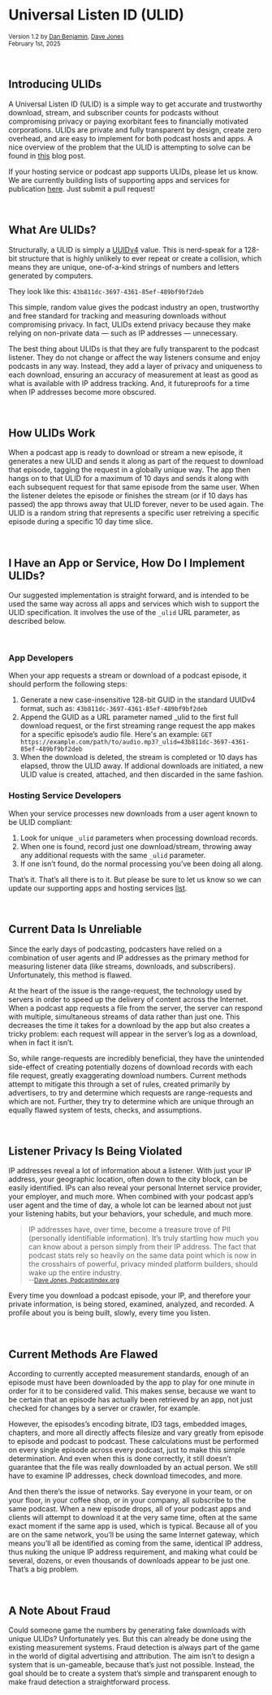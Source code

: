 # Universal Listen ID (ULID)

<small>Version 1.2 by [Dan Benjamin](https://danbenjamin.com), [Dave Jones](https://github.com/daveajones)</small><br>
<small>February 1st, 2025</small>

<br>

## Introducing ULIDs
A Universal Listen ID (ULID) is a simple way to get accurate and trustworthy download, stream, and subscriber counts for podcasts without compromising privacy or paying exorbitant fees to financially motivated corporations. ULIDs are private and fully transparent by design, create zero overhead, and are easy to implement for both podcast hosts and apps.  A nice overview of the problem that the ULID is attempting to solve can be found in [this](https://blog.podcastindex.org/html/TimeToHangUptheEgosa-kFtkXVfBmdDVR1w34w3Q1x01WKSn9W.html) blog post.

If your hosting service or podcast app supports ULIDs, please let us know. We are currently building lists of supporting apps and services for publication [here](supporting_platforms.md).  Just submit a pull request!

<br>

## What Are ULIDs?
Structurally, a ULID is simply a [UUIDv4](https://www.uuidtools.com/generate/v4) value. This is nerd-speak for a 128-bit structure that is highly unlikely to ever repeat or create a collision, which means they are unique, one-of-a-kind strings of numbers and letters generated by computers.

They look like this:  `43b811dc-3697-4361-85ef-489bf9bf2deb`

This simple, random value gives the podcast industry an open, trustworthy and free standard for tracking and measuring downloads without compromising privacy. In fact, ULIDs extend privacy because they make relying on non-private data — such as IP addresses — unnecessary.

The best thing about ULIDs is that they are fully transparent to the podcast listener. They do not change or affect the way listeners consume and enjoy podcasts in any way. Instead, they add a layer of privacy and uniqueness to each download, ensuring an accuracy of measurement at least as good as what is available with IP address tracking.  And, it futureproofs for a time when IP addresses become more obscured.

<br>

## How ULIDs Work
When a podcast app is ready to download or stream a new episode, it generates a new ULID and sends it along as part of the request to download that episode, tagging the request in a globally unique way. The app then hangs on to that ULID for a maximum of 10 days and sends it along with each subsequent request for that same episode from the same user.  When the listener deletes the episode or finishes the stream (or if 10 days has passed) the app throws away that ULID forever, never to be used again.  The ULID is a random string that represents a specific user retreiving a specific episode during a specific 10 day time slice.

<br>

## I Have an App or Service, How Do I Implement ULIDs?
Our suggested implementation is straight forward, and is intended to be used the same way across all apps and services which wish to support the ULID specification. It involves the use of the `_ulid` URL parameter, as described below.

<br>

### App Developers
When your app requests a stream or download of a podcast episode, it should perform the following steps:

1. Generate a new case-insensitive 128-bit GUID in the standard UUIDv4 format, such as: `43b811dc-3697-4361-85ef-489bf9bf2deb`
2. Append the GUID as a URL parameter named _ulid to the first full download request, or the first streaming range request the app makes for a specific episode’s audio file. Here's an example:
   `GET https://example.com/path/to/audio.mp3?_ulid=43b811dc-3697-4361-85ef-489bf9bf2deb`
3. When the download is deleted, the stream is completed or 10 days has elapsed, throw the ULID away. If addional downloads are initiated, a new ULID value is created, attached, and then discarded in the same fashion.

### Hosting Service Developers
When your service processes new downloads from a user agent known to be ULID compliant:

1. Look for unique `_ulid` parameters when processing download records.
2. When one is found, record just one download/stream, throwing away any additional requests with the same `_ulid` parameter.
3. If one isn’t found, do the normal processing you’ve been doing all along.

That’s it. That’s all there is to it. But please be sure to let us know so we can update our supporting apps and hosting services [list](supporting_platforms.md).

<br>

## Current Data Is Unreliable
Since the early days of podcasting, podcasters have relied on a combination of user agents and IP addresses as the primary method for measuring listener data (like streams, downloads, and subscribers). Unfortunately, this method is flawed.

At the heart of the issue is the range-request, the technology used by servers in order to speed up the delivery of content across the Internet. When a podcast app requests a file from the server, the server can respond with multiple, simultaneous streams of data rather than just one. This decreases the time it takes for a download by the app but also creates a tricky problem: each request will appear in the server’s log as a download, when in fact it isn’t.

So, while range-requests are incredibly beneficial, they have the unintended side-effect of creating potentially dozens of download records with each file request, greatly exaggerating download numbers. Current methods attempt to mitigate this through a set of rules, created primarily by advertisers, to try and determine which requests are range-requests and which are not. Further, they try to determine which are unique through an equally flawed system of tests, checks, and assumptions.

<br>

## Listener Privacy Is Being Violated
IP addresses reveal a lot of information about a listener. With just your IP address, your geographic location, often down to the city block, can be easily identified. IPs can also reveal your personal Internet service provider, your employer, and much more. When combined with your podcast app’s user agent and the time of day, a whole lot can be learned about not just your listening habits, but your behaviors, your schedule, and much more.

> IP addresses have, over time, become a treasure trove of PII (personally identifiable information). It’s truly startling how much you can know about
> a person simply from their IP address. The fact that podcast stats rely so heavily on the same data point which is now in the crosshairs of powerful,
> privacy minded platform builders, should wake up the entire industry.
> <small><br>--[Dave Jones, Podcastindex.org](https://blog.podcastindex.org/html/TimeToHangUptheEgosa-kFtkXVfBmdDVR1w34w3Q1x01WKSn9W.html)</small>
  
Every time you download a podcast episode, your IP, and therefore your private information, is being stored, examined, analyzed, and recorded. A profile about you is being built, slowly, every time you listen.

<br>

## Current Methods Are Flawed
According to currently accepted measurement standards, enough of an episode must have been downloaded by the app to play for one minute in order for it to be considered valid. This makes sense, because we want to be certain that an episode has actually been retrieved by an app, not just checked for changes by a server or crawler, for example.

However, the episodes’s encoding bitrate, ID3 tags, embedded images, chapters, and more all directly affects filesize and vary greatly from episode to episode and podcast to podcast. These calculations must be performed on every single episode across every podcast, just to make this simple determination. And even when this is done correctly, it still doesn’t guarantee that the file was really downloaded by an actual person. We still have to examine IP addresses, check download timecodes, and more.

And then there’s the issue of networks. Say everyone in your team, or on your floor, in your coffee shop, or in your company, all subscribe to the same podcast. When a new episode drops, all of your podcast apps and clients will attempt to download it at the very same time, often at the same exact moment if the same app is used, which is typical. Because all of you are on the same network, you’ll be using the same Internet gateway, which means you’ll all be identified as coming from the same, identical IP address, thus nuking the unique IP address requirement, and making what could be several, dozens, or even thousands of downloads appear to be just one. That’s a big problem.

<br>

## A Note About Fraud
Could someone game the numbers by generating fake downloads with unique ULIDs? Unfortunately yes. But this can already be done using the existing measurement systems. Fraud detection is always part of the game in the world of digital advertising and attribution. The aim isn’t to design a system that is un-gameable, because that’s just not possible. Instead, the goal should be to create a system that’s simple and transparent enough to make fraud detection a straightforward process.
